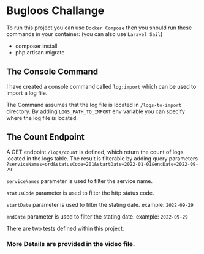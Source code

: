 # Bugloos Challange

To run this project you can use `Docker Compose` then you should run these commands in your container:
(you can also use `Laravel Sail`)

- composer install
- php artisan migrate

## The Console Command

I have created a console command called `log:import` which can be used to import a log file.

The Command assumes that the log file is located in `/logs-to-import` directory. By adding  `LOGS_PATH_TO_IMPORT` env variable you can specify where the log file is located.

## The Count Endpoint

A GET endpoint `/logs/count` is defined, which return the count of logs located in the logs table. The result is filterable by adding query parameters `?serviceNames=ord&statusCode=201&startDate=2022-01-01&endDate=2022-09-29`

`serviceNames` parameter is used to filter the service name.

`statusCode` parameter is used to filter the http status code.

`startDate` parameter is used to filter the stating date. example: `2022-09-29`

`endDate` parameter is used to filter the stating date. example: `2022-09-29`

There are two tests defined within this project.

### More Details are provided in the video file.
